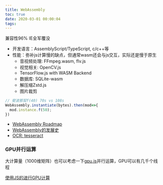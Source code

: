 ```yaml
---
title: WebAssembly
toc: true
date: 2020-03-01 00:00:04
tags:
---
```


兼容性96%  IE全军覆没

* 开发语言：AssemblyScript/TypeScript, c/c++等
* 性能：弥补js计算慢的缺点，但通常wasm还会与js交互，实际还是慢于原生
	* 音视频处理: FFmpeg.wasm, flv.js
	* 视觉相关: OpenCV.js
	* TensorFlow.js with WASM Backend
	* 数据库: SQLite-wasm
	* 解压缩Zstd.js
	* 图片裁剪


```js
// 斐波那契f(40) 70s vs 108s
WebAssembly.instantiate(bytes).then(mod=>{
  mod.instance.f(50);
})
```


* [WebAssembly Roadmap](http://webassembly.org.cn/roadmap/)
* [WebAssembly的发展史](https://magicly.me/fe-hpc/asmjs-and-webassembly/)
* [OCR: tesseract](https://github.com/jiahui92/playground/tree/master/ocr)


### GPU并行运算
大计算量（1000维矩阵）也可以考虑一下[gpu.js](https://github.com/gpujs/gpu.js)并行运算，GPU可以有几千个线程

[使用JS的进行GPU计算](https://www.xjp.in/2017/10/22/%E4%BD%BF%E7%94%A8JS%E7%9A%84%E8%BF%9B%E8%A1%8CGPU%E8%AE%A1%E7%AE%97/)

